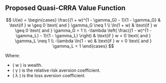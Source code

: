 ## Proposed Quasi-CRRA Value Function 

$$
U(w) =
\begin{cases} 
\frac{(1 + w)^{1 - \gamma_G} - 1}{1 - \gamma_G} & \text{if } w \geq 0 \text{ and } \gamma_G \neq 1 \\
\ln(1 + w) & \text{if } w \geq 0 \text{ and } \gamma_G = 1 \\
-\lambda \left( \frac{(1 - w)^{1 - \gamma_L} - 1}{1 - \gamma_L} \right) & \text{if } w < 0 \text{ and } \gamma_L \neq 1 \\
-\lambda \ln(1 - w) & \text{if } w < 0 \text{ and } \gamma_L = 1
\end{cases}
$$

Where:
- \( w \) is wealth.
- \( γ \) is the relative risk aversion coefficient.
- \( λ \) is the loss aversion coefficient.
